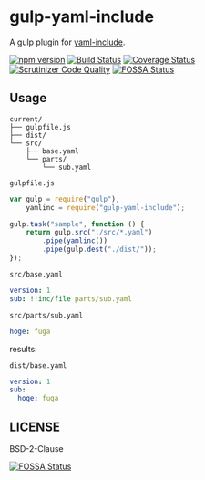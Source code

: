 # gulp-yaml-include

A gulp plugin for [yaml-include](https://github.com/claylo/yaml-include).  

[![npm version](https://img.shields.io/npm/v/gulp-yaml-include.svg)](https://www.npmjs.com/package/gulp-yaml-include)
[![Build Status](https://img.shields.io/travis/aaharu/gulp-yaml-include.svg)](https://travis-ci.org/aaharu/gulp-yaml-include) [![Coverage Status](https://img.shields.io/coveralls/aaharu/gulp-yaml-include.svg)](https://coveralls.io/github/aaharu/gulp-yaml-include?branch=master) [![Scrutinizer Code Quality](https://scrutinizer-ci.com/g/aaharu/gulp-yaml-include/badges/quality-score.png?b=master)](https://scrutinizer-ci.com/g/aaharu/gulp-yaml-include/?branch=master) [![FOSSA Status](https://app.fossa.io/api/projects/git%2Bgithub.com%2Faaharu%2Fgulp-yaml-include.svg?type=shield)](https://app.fossa.io/projects/git%2Bgithub.com%2Faaharu%2Fgulp-yaml-include?ref=badge_shield)

## Usage

```text
current/
├── gulpfile.js
├── dist/
└── src/
    ├── base.yaml
    └── parts/
        └── sub.yaml
```

`gulpfile.js`

```js
var gulp = require("gulp"),
    yamlinc = require("gulp-yaml-include");

gulp.task("sample", function () {
    return gulp.src("./src/*.yaml")
        .pipe(yamlinc())
        .pipe(gulp.dest("./dist/"));
});
```

`src/base.yaml`

```yaml
version: 1
sub: !!inc/file parts/sub.yaml
```

`src/parts/sub.yaml`

```yaml
hoge: fuga
```

results:

`dist/base.yaml`

```yaml
version: 1
sub:
  hoge: fuga
```

## LICENSE

BSD-2-Clause

[![FOSSA Status](https://app.fossa.io/api/projects/git%2Bgithub.com%2Faaharu%2Fgulp-yaml-include.svg?type=large)](https://app.fossa.io/projects/git%2Bgithub.com%2Faaharu%2Fgulp-yaml-include?ref=badge_large)
